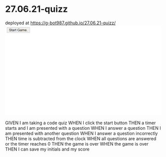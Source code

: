 # 27.06.21-quizz

deployed at  https://g-bot987.github.io/27.06.21-quizz/
![](./img/quizz.PNG)

GIVEN I am taking a code quiz
WHEN I click the start button
THEN a timer starts and I am presented with a question
WHEN I answer a question
THEN I am presented with another question
WHEN I answer a question incorrectly
THEN time is subtracted from the clock
WHEN all questions are answered or the timer reaches 0
THEN the game is over
WHEN the game is over
THEN I can save my initials and my score
